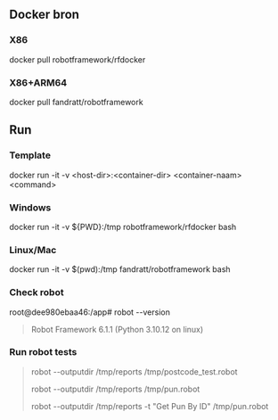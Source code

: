 ## Docker bron

### X86
docker pull robotframework/rfdocker

### X86+ARM64
docker pull fandratt/robotframework

## Run

### Template
docker run -it -v \<host-dir\>:\<container-dir\> \<container-naam\> \<command\>

### Windows
docker run -it -v ${PWD}:/tmp robotframework/rfdocker bash

### Linux/Mac
docker run -it -v $(pwd):/tmp fandratt/robotframework bash

### Check robot
root@dee980ebaa46:/app# robot --version
> Robot Framework 6.1.1 (Python 3.10.12 on linux)

### Run robot tests
> robot --outputdir /tmp/reports /tmp/postcode_test.robot
> 
> robot --outputdir /tmp/reports /tmp/pun.robot
> 
> robot --outputdir /tmp/reports -t "Get Pun By ID" /tmp/pun.robot
> 
